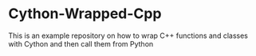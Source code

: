 # Cython-Wrapped-Cpp
This is an example repository on how to wrap C++ functions and classes with Cython and then call them from Python
